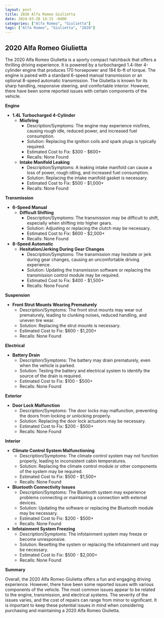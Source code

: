```yaml
---
layout: post
title: 2020 Alfa Romeo Giulietta
date: 2024-03-28 14:15 -0400
categories: ["Alfa Romeo", "Giulietta"]
tags: ["Alfa Romeo", "Giulietta", "2020"]
---
```

## 2020 Alfa Romeo Giulietta

The 2020 Alfa Romeo Giulietta is a sporty compact hatchback that offers a thrilling driving experience. It is powered by a turbocharged 1.4-liter 4-cylinder engine that produces 170 horsepower and 184 lb-ft of torque. The engine is paired with a standard 6-speed manual transmission or an optional 8-speed automatic transmission. The Giulietta is known for its sharp handling, responsive steering, and comfortable interior. However, there have been some reported issues with certain components of the vehicle.

**Engine**

* **1.4L Turbocharged 4-Cylinder** 
    * **Misfiring** 
        * Description/Symptoms: The engine may experience misfires, causing rough idle, reduced power, and increased fuel consumption.
        * Solution: Replacing the ignition coils and spark plugs is typically required.
        * Estimated Cost to Fix: $300 - $600+
        * Recalls: None Found
    * **Intake Manifold Leaking** 
        * Description/Symptoms: A leaking intake manifold can cause a loss of power, rough idling, and increased fuel consumption.
        * Solution: Replacing the intake manifold gasket is necessary.
        * Estimated Cost to Fix: $500 - $1,000+
        * Recalls: None Found

**Transmission**

* **6-Speed Manual** 
    * **Difficult Shifting** 
        * Description/Symptoms: The transmission may be difficult to shift, especially when shifting into higher gears.
        * Solution: Adjusting or replacing the clutch may be necessary.
        * Estimated Cost to Fix: $600 - $2,000+
        * Recalls: None Found
* **8-Speed Automatic**
    * **Hesitation/Jerking During Gear Changes** 
        * Description/Symptoms: The transmission may hesitate or jerk during gear changes, causing an uncomfortable driving experience.
        * Solution: Updating the transmission software or replacing the transmission control module may be required.
        * Estimated Cost to Fix: $400 - $1,500+
        * Recalls: None Found

**Suspension**

* **Front Strut Mounts Wearing Prematurely** 
    * Description/Symptoms: The front strut mounts may wear out prematurely, leading to clunking noises, reduced handling, and uneven tire wear.
    * Solution: Replacing the strut mounts is necessary.
    * Estimated Cost to Fix: $600 - $1,200+
    * Recalls: None Found

**Electrical**

* **Battery Drain** 
    * Description/Symptoms: The battery may drain prematurely, even when the vehicle is parked.
    * Solution: Testing the battery and electrical system to identify the source of the drain is required.
    * Estimated Cost to Fix: $100 - $500+
    * Recalls: None Found

**Exterior**

* **Door Lock Malfunction** 
    * Description/Symptoms: The door locks may malfunction, preventing the doors from locking or unlocking properly.
    * Solution: Replacing the door lock actuators may be necessary.
    * Estimated Cost to Fix: $200 - $500+
    * Recalls: None Found

**Interior**

* **Climate Control System Malfunctioning** 
    * Description/Symptoms: The climate control system may not function properly, leading to inconsistent cabin temperatures.
    * Solution: Replacing the climate control module or other components of the system may be required.
    * Estimated Cost to Fix: $500 - $1,500+
    * Recalls: None Found
* **Bluetooth Connectivity Issues** 
    * Description/Symptoms: The Bluetooth system may experience problems connecting or maintaining a connection with external devices.
    * Solution: Updating the software or replacing the Bluetooth module may be necessary.
    * Estimated Cost to Fix: $200 - $500+
    * Recalls: None Found
* **Infotainment System Freezing** 
    * Description/Symptoms: The infotainment system may freeze or become unresponsive.
    * Solution: Resetting the system or replacing the infotainment unit may be necessary.
    * Estimated Cost to Fix: $500 - $2,000+
    * Recalls: None Found

**Summary**

Overall, the 2020 Alfa Romeo Giulietta offers a fun and engaging driving experience. However, there have been some reported issues with various components of the vehicle. The most common issues appear to be related to the engine, transmission, and electrical systems. The severity of the issues varies, and the cost of repairs can range from minor to significant. It is important to keep these potential issues in mind when considering purchasing and maintaining a 2020 Alfa Romeo Giulietta.
